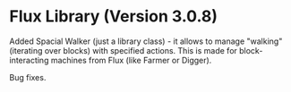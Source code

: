 # Flux Library (Version 3.0.8)

Added Spacial Walker (just a library class) - it allows to manage "walking"
(iterating over blocks) with specified actions.
This is made for block-interacting machines from Flux (like Farmer or Digger).

Bug fixes.